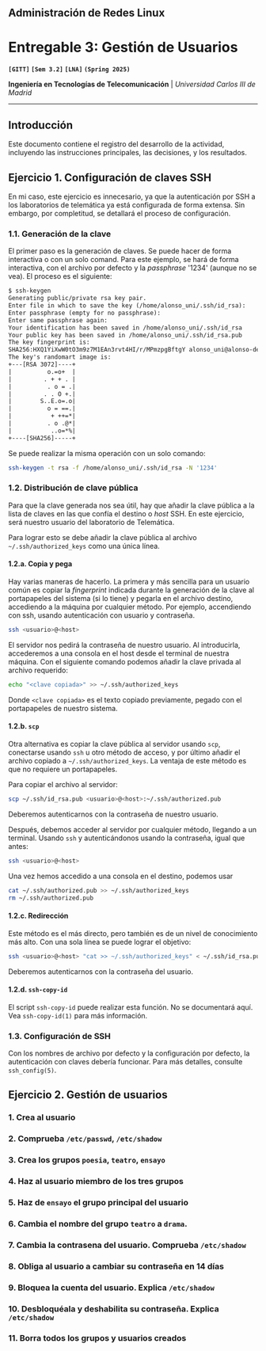 ## Administración de Redes Linux

# Entregable 3: Gestión de Usuarios

**`[GITT]` `[Sem 3.2]` `[LNA]` `(Spring 2025)`**

**Ingeniería en Tecnologías de Telecomunicación** | *Universidad Carlos III de Madrid*

---

## Introducción

Este documento contiene el registro del desarrollo de la actividad, incluyendo
las instrucciones principales, las decisiones, y los resultados.

## Ejercicio 1. Configuración de claves SSH

En mi caso, este ejercicio es innecesario, ya que la autenticación por SSH a
los laboratorios de telemática ya está configurada de forma extensa. Sin
embargo, por completitud, se detallará el proceso de configuración. 

### 1.1. Generación de la clave

El primer paso es la generación de claves. Se puede hacer de forma interactiva
o con un solo comand. Para este ejemplo, se hará de forma interactiva, con el
archivo por defecto y la *passphrase* '1234' (aunque no se vea). El proceso es
el siguiente:

```txt
$ ssh-keygen
Generating public/private rsa key pair.
Enter file in which to save the key (/home/alonso_uni/.ssh/id_rsa):
Enter passphrase (empty for no passphrase): 
Enter same passphrase again:
Your identification has been saved in /home/alonso_uni/.ssh/id_rsa
Your public key has been saved in /home/alonso_uni/.ssh/id_rsa.pub
The key fingerprint is:
SHA256:HXQ1YiXwW0tO3m9z7M1EAn3rvt4HI/r/MPmzpgBftgY alonso_uni@alonso-deb
The key's randomart image is:
+---[RSA 3072]----+
|          o.=o+  |
|         . + + . |
|          . o = .|
|         . . O +.|
|        S..E.o=.o|
|          o = ==.|
|           + ++=*|
|          . o .@*|
|           ..o=*%|
+----[SHA256]-----+
```

Se puede realizar la misma operación con un solo comando:

```sh
ssh-keygen -t rsa -f /home/alonso_uni/.ssh/id_rsa -N '1234'
```

### 1.2. Distribución de clave pública

Para que la clave generada nos sea útil, hay que añadir la clave pública a la
lista de claves en las que confía el destino o *host* SSH. En este ejercicio,
será nuestro usuario del laboratorio de Telemática.

Para lograr esto se debe añadir la clave pública al archivo
`~/.ssh/authorized_keys` como una única línea.

#### 1.2.a. Copia y pega

Hay varias maneras de hacerlo. La primera y más sencilla para un usuario común
es copiar la *fingerprint* indicada durante la generación de la clave al
portapapeles del sistema (si lo tiene) y pegarla en el archivo destino,
accediendo a la máquina por cualquier método. Por ejemplo, accendiendo con ssh, usando autenticación con usuario y contraseña.

```sh
ssh <usuario>@<host>
```

El servidor nos pedirá la contraseña de nuestro usuario. Al introducirla,
accederemos a una consola en el host desde el terminal de nuestra máquina. Con
el siguiente comando podemos añadir la clave privada al archivo requerido:

```sh
echo "<clave copiada>" >> ~/.ssh/authorized_keys
```

Donde `<clave copiada>` es el texto copiado previamente, pegado con el
portapapeles de nuestro sistema.

#### 1.2.b. `scp`

Otra alternativa es copiar la clave pública al servidor usando `scp`,
conectarse usando `ssh` u otro método de acceso, y por último añadir el archivo
copiado a `~/.ssh/authorized_keys`. La ventaja de este método es que no
requiere un portapapeles.

Para copiar el archivo al servidor:

```sh
scp ~/.ssh/id_rsa.pub <usuario>@<host>:~/.ssh/authorized.pub
```

Deberemos autenticarnos con la contraseña de nuestro usuario.

Después, debemos acceder al servidor por cualquier método, llegando a un
terminal. Usando `ssh` y autenticándonos usando la contraseña, igual que
antes:

```sh
ssh <usuario>@<host>
```

Una vez hemos accedido a una consola en el destino, podemos usar

```sh
cat ~/.ssh/authorized.pub >> ~/.ssh/authorized_keys
rm ~/.ssh/authorized.pub
```

#### 1.2.c. Redirección

Este método es el más directo, pero también es de un nivel de conocimiento más
alto. Con una sola línea se puede lograr el objetivo:

```sh
ssh <usuario>@<host> "cat >> ~/.ssh/authorized_keys" < ~/.ssh/id_rsa.pub
```

Deberemos autenticarnos con la contraseña del usuario.

#### 1.2.d. `ssh-copy-id`

El script `ssh-copy-id` puede realizar esta función. No se documentará aquí.
Vea `ssh-copy-id(1)` para más información.

### 1.3. Configuración de SSH

Con los nombres de archivo por defecto y la configuración por defecto, la
autenticación con claves debería funcionar. Para más detalles, consulte
`ssh_config(5)`.

## Ejercicio 2. Gestión de usuarios

### 1. Crea al usuario

### 2. Comprueba `/etc/passwd`, `/etc/shadow`

### 3. Crea los grupos `poesia`, `teatro`, `ensayo`

### 4. Haz al usuario miembro de los tres grupos

### 5. Haz de `ensayo` el grupo principal del usuario

### 6. Cambia el nombre del grupo `teatro` a `drama`.

### 7. Cambia la contrasena del usuario. Comprueba `/etc/shadow`

### 8. Obliga al usuario a cambiar su contraseña en 14 días

### 9. Bloquea la cuenta del usuario. Explica `/etc/shadow`

### 10. Desbloquéala y deshabilita su contraseña. Explica `/etc/shadow`

### 11. Borra todos los grupos y usuarios creados
